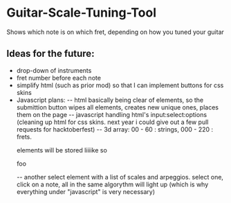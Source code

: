# Guitar-Scale-Tuning-Tool
Shows which note is on which fret, depending on how you tuned your guitar

## Ideas for the future:
- drop-down of instruments
- fret number before each note
- simplify html (such as prior mod) so that I can implement buttons for css skins
- Javascript plans:
  -- html basically being clear of elements, so the submittion button wipes all elements, creates new unique ones, places them on the page
  -- javascript handling html's input:select:options (cleaning up html for css skins. next year i could give out a few pull requests for hacktoberfest)
  -- 3d array: 00 - 60 : strings, 000 - 220 : frets. <p> elements will be stored liiiike so <p class="40 110">foo</p>
  -- another select element with a list of scales and arpeggios. select one, click on a note, all in the same algorythm will light up (which is why everything under "javascript" is very necessary)

